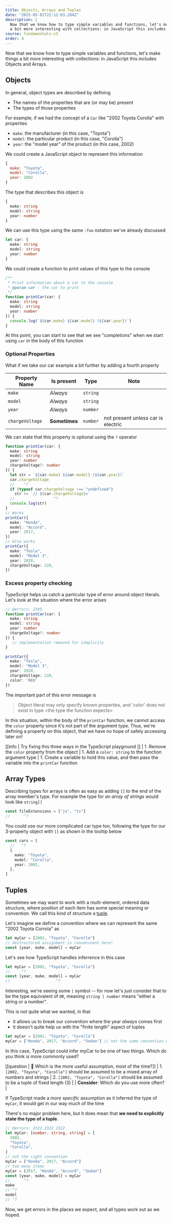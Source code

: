 ```yaml
---
title: Objects, Arrays and Tuples
date: "2015-05-01T22:12:03.284Z"
description: |
  Now that we know how to type simple variables and functions, let's make things
  a bit more interesting with collections: in JavaScript this includes Objects and Arrays.
course: fundamentals-v3
order: 4
---
```


Now that we know how to type simple variables and functions, let's make things
a bit more interesting with collections: in JavaScript this includes Objects and Arrays.

## Objects

In general, object types are described by defining

- The names of the properties that are (or may be) present
- The types of those properties

For example, if we had the concept of a `Car` like "2002 Toyota Corolla" with properties

- `make`: the manufacturer (in this case, "Toyota")
- `model`: the particular product (in this case, "Corolla")
- `year`: the "model year" of the product (in this case, 2002)

We could create a JavaScript object to represent this information

```js
{
  make: "Toyota",
  model: "Corolla",
  year: 2002
}
```

The type that describes this object is

```ts
{
  make: string
  model: string
  year: number
}
```

We can use this type using the same `:foo` notation we've already discussed

```ts twoslash
let car: {
  make: string
  model: string
  year: number
}
```

We could create a function to print values of this type to the console

```ts twoslash
/**
 * Print information about a car to the console
 * @param car - the car to print
 */
function printCar(car: {
  make: string
  model: string
  year: number
}) {
  console.log(`${car.make} ${car.model} (${car.year})`)
}
```

At this point, you can start to see that we see "completions" when we start
using `car` in the body of this function

### Optional Properties

What if we take our car example a bit further by adding a fourth property

| Property Name   | Is present    | Type     | Note                               |
| --------------- | ------------- | -------- | ---------------------------------- |
| `make`          | _Always_      | `string` |                                    |
| `model`         | _Always_      | `string` |                                    |
| `year`          | _Always_      | `number` |                                    |
| `chargeVoltage` | **Sometimes** | `number` | not present unless car is electric |

We can state that this property is optional using the `?` operator

```ts twoslash
function printCar(car: {
  make: string
  model: string
  year: number
  chargeVoltage?: number
}) {
  let str = `${car.make} ${car.model} (${car.year})`
  car.chargeVoltage
  //    ^?
  if (typeof car.chargeVoltage !== "undefined")
    str += `// ${car.chargeVoltage}v`
  //                 ^?
  console.log(str)
}
// Works
printCar({
  make: "Honda",
  model: "Accord",
  year: 2017,
})
// Also works
printCar({
  make: "Tesla",
  model: "Model 3",
  year: 2020,
  chargeVoltage: 220,
})
```

### Excess property checking

TypeScript helps us catch a particular type of error around object literals.
Let's look at the situation where the error arises
```ts twoslash
// @errors: 2345
function printCar(car: {
  make: string
  model: string
  year: number
  chargeVoltage?: number
}) {
   // implementation removed for simplicity  
}

printCar({
  make: "Tesla",
  model: "Model 3",
  year: 2020,
  chargeVoltage: 220,
  color: 'RED'
})
```
The important part of this error message is

> Object literal may only specify known properties, and 'color' does not exist in type &lt;the type the function expects&gt;

In this situation, within the body of the `printCar` function, we cannot access the `color` property since it's not part
of the argument type. Thus, we're defining a property on this object, that we have no hope of safely accessing
later on!

[[info | Try fixing this three ways in the TypeScript playground ]]
| 1. Remove the `color` property from the object
| 1. Add a `color: string` to the function argument type
| 1. Create a variable to hold this value, and then pass the variable into the `printCar` function

## Array Types

Describing types for arrays is often as easy as adding `[]` to the end of the
array member's type. For example the type for _an array of strings_ would look like `string[]`

```ts twoslash
const fileExtensions = ["js", "ts"]
//      ^?
```

You could use our more complicated car type too, following the type for our
3-property object with `[]` as shown in the tooltip below

```ts twoslash
const cars = [
  //   ^?
  {
    make: "Toyota",
    model: "Corolla",
    year: 2002,
  },
]
```

## Tuples

Sometimes we may want to work with a multi-element, ordered data structure, where
position of each item has some special meaning or convention. We call this kind of
structure a [tuple](https://en.wikipedia.org/wiki/Tuple).

Let's imagine we define a convention where we can represent the same "2002 Toyota Corrola"
as

```ts
let myCar = [2002, "Toyota", "Corolla"]
// destructured assignment is conveninent here!
const [year, make, model] = myCar
```

Let's see how TypeScript handles inferrence in this case

```ts twoslash
let myCar = [2002, "Toyota", "Corolla"]
//     ^?
const [year, make, model] = myCar
//                    ^?
```

Interesting, we're seeing some `|` symbol -- for now let's just consider that to
be the type equivalent of `OR`, meaning `string | number` means "either a string or a number".

This is not quite what we wanted, in that

- it allows us to break our convention where the year _always_ comes first
- it doesn't quite help us with the "finite length" aspect of tuples

```ts twoslash
let myCar = [2002, "Toyota", "Corolla"]
myCar = ["Honda", 2017, "Accord", "Sedan"] // not the same convention or length!
```

In this case, TypeScript could infer myCar to be one of two things. Which
do you think is more commonly used?

[[question | 🙋 Which is the more useful assumption, most of the time?]]
| 1. `[2002, "Toyota", "Corolla"]` should be assumed to be a mixed array of numbers and strings
| 2. `[2002, "Toyota", "Corolla"]` should be assumed to be a tuple of fixed length (3)
|
| **Consider**: Which do you use more often?
|

If TypeScript made a _more specific_ assumption as it inferred the type of `myCar`,
it would get in our way much of the time

There's no major problem here, but it does mean that **we need to explicitly state the type of a tuple**.

```ts twoslash
// @errors: 2322 2322 2322
let myCar: [number, string, string] = [
  2002,
  "Toyota",
  "Corolla",
]
// not the right convention
myCar = ["Honda", 2017, "Accord"]
// too many items
myCar = [2017, "Honda", "Accord", "Sedan"]
const [year, make, model] = myCar
//      ^?
make
// ^?
model
// ^?
```

Now, we get errors in the places we expect, and all types work out as we hoped.
